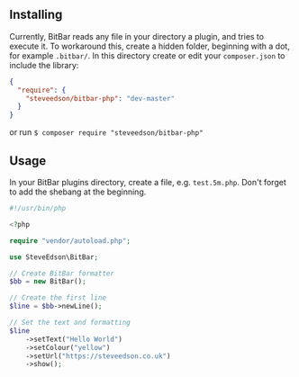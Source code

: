 ## Installing

Currently, BitBar reads any file in your directory a plugin, and tries to execute it. To workaround this, create a hidden folder, beginning with a dot, for example `.bitbar/`. In this directory create or edit your `composer.json` to include the library:


```json
{
  "require": {
    "steveedson/bitbar-php": "dev-master"
  }
}
```

or run `$ composer require "steveedson/bitbar-php"`

## Usage

In your BitBar plugins directory, create a file, e.g. `test.5m.php`. Don't forget to add the shebang at the beginning.

```php
#!/usr/bin/php

<?php

require "vendor/autoload.php";

use SteveEdson\BitBar;

// Create BitBar formatter
$bb = new BitBar();

// Create the first line
$line = $bb->newLine();

// Set the text and formatting
$line
    ->setText("Hello World")
    ->setColour("yellow")
    ->setUrl("https://steveedson.co.uk")
    ->show();
```

